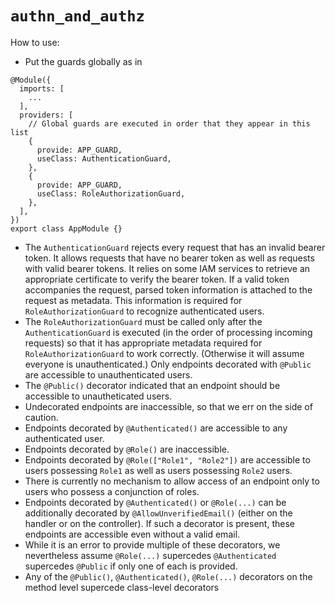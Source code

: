 # `authn_and_authz`

How to use:

- Put the guards globally as in

```
@Module({
  imports: [
    ...
  ],
  providers: [
    // Global guards are executed in order that they appear in this list
    {
      provide: APP_GUARD,
      useClass: AuthenticationGuard,
    },
    {
      provide: APP_GUARD,
      useClass: RoleAuthorizationGuard,
    },
  ],
})
export class AppModule {}
```

- The `AuthenticationGuard` rejects every request that has an invalid bearer token. It allows requests that have no bearer token as well as requests with valid bearer tokens. It relies on some IAM services to retrieve an appropriate certificate to verify the bearer token. If a valid token accompanies the request, parsed token information is attached to the request as metadata. This information is required for `RoleAuthorizationGuard` to recognize authenticated users.
- The `RoleAuthorizationGuard` must be called only after the `AuthenticationGuard` is executed (in the order of processing incoming requests) so that it has appropriate metadata required for `RoleAuthorizationGuard` to work correctly. (Otherwise it will assume everyone is unauthenticated.) Only endpoints decorated with `@Public` are accessible to unauthenticated users.
- The `@Public()` decorator indicated that an endpoint should be accessible to unautheticated users.
- Undecorated endpoints are inaccessible, so that we err on the side of caution.
- Endpoints decorated by `@Authenticated()` are accessible to any authenticated user.
- Endpoints decorated by `@Role()` are inaccessible.
- Endpoints decorated by `@Role(["Role1", "Role2"])` are accessible to users possessing `Role1` as well as users possessing `Role2` users.
- There is currently no mechanism to allow access of an endpoint only to users who possess a conjunction of roles.
- Endpoints decorated by `@Authenticated()` or `@Role(...)` can be additionally decorated by `@AllowUnverifiedEmail()` (either on the handler or on the controller). If such a decorator is present, these endpoints are accessible even without a valid email.
- While it is an error to provide multiple of these decorators, we nevertheless assume `@Role(...)` supercedes `@Authenticated` supercedes `@Public` if only one of each is provided.
- Any of the `@Public()`, `@Authenticated()`, `@Role(...)` decorators on the method level supercede class-level decorators